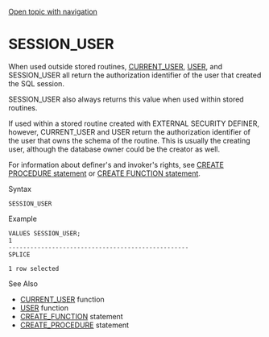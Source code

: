 [Open topic with navigation](../../../index.html#Shared/SQLReference/BuiltInFcns/SessionUser.html)

<a href="" id="BuiltInFcns.Session_User"></a>[]()SESSION\_USER
==============================================================

When used outside stored routines, [<span class="CodeFont">CURRENT\_USER</span>](CurrentUser.html), <span class="CodeFont">[USER](User.html)</span>, and <span class="CodeFont">SESSION\_USER</span> all return the authorization identifier of the user that created the SQL session.

<span class="CodeFont">SESSION\_USER</span> also always returns this value when used within stored routines.

If used within a stored routine created with <span class="CodeFont">EXTERNAL SECURITY DEFINER</span>, however, <span class="CodeFont">CURRENT\_USER</span> and <span class="CodeFont">USER</span> return the authorization identifier of the user that owns the schema of the routine. This is usually the creating user, although the database owner could be the creator as well.

For information about definer's and invoker's rights, see [<span class="CodeFont">CREATE PROCEDURE</span> statement](../Statements/CreateProcedure.html) or [<span class="CodeFont">CREATE FUNCTION</span> statement](../Statements/CreateFunction.html).

Syntax

``` FcnSyntax
SESSION_USER
```

Example

``` Example
VALUES SESSION_USER;
1
--------------------------------------------------
SPLICE

1 row selected
```

See Also

-   [<span class="CodeFont">CURRENT\_USER</span>](CurrentUser.html) function
-   [<span class="CodeFont">USER</span>](User.html) function
-   [<span class="CodeFont">CREATE\_FUNCTION</span>](../Statements/CreateFunction.html) statement
-   [<span class="CodeFont">CREATE\_PROCEDURE</span>](../Statements/CreateProcedure.html) statement

 


